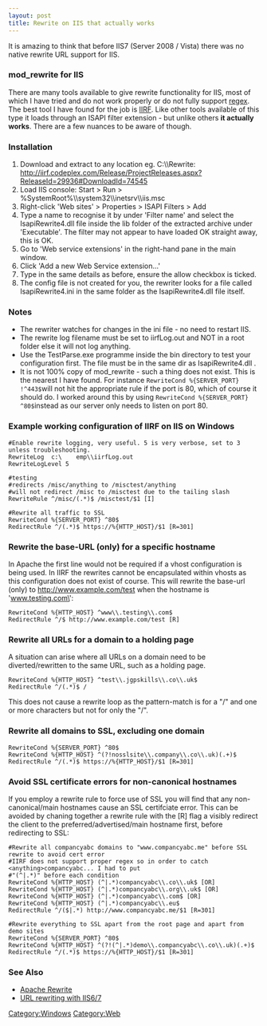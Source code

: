 ```yaml
---
layout: post 
title: Rewrite on IIS that actually works
---
```


It is amazing to think that before IIS7 (Server 2008 / Vista) there was
no native rewrite URL support for IIS.

### mod\_rewrite for IIS

There are many tools available to give rewrite functionality for IIS,
most of which I have tried and do not work properly or do not fully
support [regex](http://www.regular-expressions.info/). The best tool I
have found for the job is [IIRF](http://www.codeplex.com/IIRF). Like
other tools available of this type it loads through an ISAPI filter
extension - but unlike others **it actually works**. There are a few
nuances to be aware of though.

### Installation

1.  Download and extract to any location eg. C:\\\\Rewrite:
    <http://iirf.codeplex.com/Release/ProjectReleases.aspx?ReleaseId=29936#DownloadId=74545>
2.  Load IIS console: Start \> Run \>
    %SystemRoot%\\\\system32\\\\inetsrv\\\\iis.msc
3.  Right-click \'Web sites\' \> Properties \> ISAPI Filters \> Add
4.  Type a name to recognise it by under \'Filter name\' and select the
    IsapiRewrite4.dll file inside the lib folder of the extracted
    archive under \'Executable\'. The filter may not appear to have
    loaded OK straight away, this is OK.
5.  Go to \'Web service extensions\' in the right-hand pane in the main
    window.
6.  Click \'Add a new Web Service extension\...\'
7.  Type in the same details as before, ensure the allow checkbox is
    ticked.
8.  The config file is not created for you, the rewriter looks for a
    file called IsapiRewrite4.ini in the same folder as the
    IsapiRewrite4.dll file itself.

### Notes

-   The rewriter watches for changes in the ini file - no need to
    restart IIS.
-   The rewrite log filename must be set to iirfLog.out and NOT in a
    root folder else it will not log anything.
-   Use the TestParse.exe programme inside the bin directory to test
    your configuration first. The file must be in the same dir as
    IsapiRewrite4.dll .
-   It is not 100% copy of mod\_rewrite - such a thing does not exist.
    This is the nearest I have found. For instance
    `RewriteCond %{SERVER_PORT} !^443$`will not hit the appropriate rule
    if the port is 80, which of course it should do. I worked around
    this by using `RewriteCond %{SERVER_PORT} ^80$`instead as our server
    only needs to listen on port 80.

### Example working configuration of IIRF on IIS on Windows

    #Enable rewrite logging, very useful. 5 is very verbose, set to 3 unless troubleshooting.
    RewriteLog  c:\    emp\\iirfLog.out
    RewriteLogLevel 5

    #testing
    #redirects /misc/anything to /misctest/anything
    #will not redirect /misc to /misctest due to the tailing slash
    RewriteRule ^/misc/(.*)$ /misctest/$1 [I]

    #Rewrite all traffic to SSL
    RewriteCond %{SERVER_PORT} ^80$
    RedirectRule ^/(.*)$ https://%{HTTP_HOST}/$1 [R=301]

### Rewrite the base-URL (only) for a specific hostname

In Apache the first line would not be required if a vhost configuration
is being used. In IIRF the rewrites cannot be encapsulated within vhosts
as this configuration does not exist of course. This will rewrite the
base-url (only) to <http://www.example.com/test> when the hostname is
\'www.testing.com\':

    RewriteCond %{HTTP_HOST} ^www\\.testing\\.com$
    RedirectRule ^/$ http://www.example.com/test [R]

### Rewrite all URLs for a domain to a holding page

A situation can arise where all URLs on a domain need to be
diverted/rewritten to the same URL, such as a holding page.

    RewriteCond %{HTTP_HOST} ^test\\.jgpskills\\.co\\.uk$
    RedirectRule ^/(.*)$ /

This does not cause a rewrite loop as the pattern-match is for a \"/\"
and one or more characters but not for only the \"/\".

### Rewrite all domains to SSL, excluding one domain

    RewriteCond %{SERVER_PORT} ^80$
    RewriteCond %{HTTP_HOST} ^(?!nosslsite\\.company\\.co\\.uk)(.+)$
    RedirectRule ^/(.*)$ https://%{HTTP_HOST}/$1 [R=301]

### Avoid SSL certificate errors for non-canonical hostnames

If you employ a rewrite rule to force use of SSL you will find that any
non-canonical/main hostnames cause an SSL certifciate error. This can be
avoided by chaning together a rewrite rule with the \[R\] flag a visibly
redirect the client to the preferred/advertised/main hostname first,
before redirecting to SSL:

    #Rewrite all compancyabc domains to "www.compancyabc.me" before SSL rewrite to avoid cert error
    #IIRF does not support proper regex so in order to catch <anything>compancyabc... I had to put
    #"(^|.*)" before each condition
    RewriteCond %{HTTP_HOST} (^|.*)compancyabc\\.co\\.uk$ [OR]
    RewriteCond %{HTTP_HOST} (^|.*)compancyabc\\.org\\.uk$ [OR]
    RewriteCond %{HTTP_HOST} (^|.*)compancyabc\\.com$ [OR]
    RewriteCond %{HTTP_HOST} (^|.*)compancyabc\\.eu$
    RedirectRule ^/($|.*) http://www.compancyabc.me/$1 [R=301]

    #Rewrite everything to SSL apart from the root page and apart from demo sites
    RewriteCond %{SERVER_PORT} ^80$
    RewriteCond %{HTTP_HOST} ^(?!(^|.*)demo\\.compancyabc\\.co\\.uk)(.+)$
    RedirectRule ^/(.*)$ https://%{HTTP_HOST}/$1 [R=301]

### See Also

-   [Apache Rewrite](Apache_Rewrite "wikilink")
-   [URL rewriting with
    IIS6/7](http://stackoverflow.com/questions/550505/url-rewriting-with-iis-6-7-rewriting-host-name-httphost)

[Category:Windows](Category:Windows "wikilink")
[Category:Web](Category:Web "wikilink")
